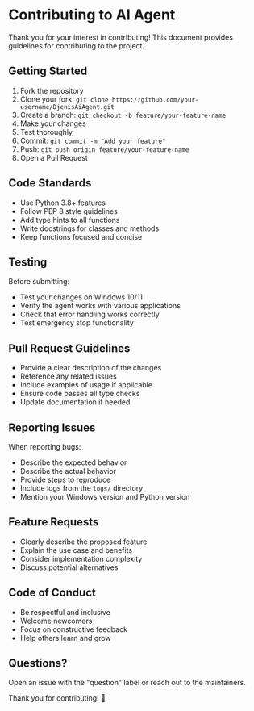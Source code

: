 # Contributing to AI Agent

Thank you for your interest in contributing! This document provides guidelines for contributing to the project.

## Getting Started

1. Fork the repository
2. Clone your fork: `git clone https://github.com/your-username/DjenisAiAgent.git`
3. Create a branch: `git checkout -b feature/your-feature-name`
4. Make your changes
5. Test thoroughly
6. Commit: `git commit -m "Add your feature"`
7. Push: `git push origin feature/your-feature-name`
8. Open a Pull Request

## Code Standards

- Use Python 3.8+ features
- Follow PEP 8 style guidelines
- Add type hints to all functions
- Write docstrings for classes and methods
- Keep functions focused and concise

## Testing

Before submitting:

- Test your changes on Windows 10/11
- Verify the agent works with various applications
- Check that error handling works correctly
- Test emergency stop functionality

## Pull Request Guidelines

- Provide a clear description of the changes
- Reference any related issues
- Include examples of usage if applicable
- Ensure code passes all type checks
- Update documentation if needed

## Reporting Issues

When reporting bugs:

- Describe the expected behavior
- Describe the actual behavior
- Provide steps to reproduce
- Include logs from the `logs/` directory
- Mention your Windows version and Python version

## Feature Requests

- Clearly describe the proposed feature
- Explain the use case and benefits
- Consider implementation complexity
- Discuss potential alternatives

## Code of Conduct

- Be respectful and inclusive
- Welcome newcomers
- Focus on constructive feedback
- Help others learn and grow

## Questions?

Open an issue with the "question" label or reach out to the maintainers.

Thank you for contributing! 🚀
